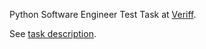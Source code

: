 Python Software Engineer Test Task at [Veriff](https://www.veriff.com/?keyword=veriff&utm_term=veriff&utm_campaign=Search+-+Brand&utm_source=adwords&utm_medium=ppc&hsa_acc=1064629533&hsa_cam=6494375757&hsa_grp=79622496444&hsa_ad=462621447798&hsa_src=g&hsa_tgt=kwd-536269405134&hsa_kw=veriff&hsa_mt=e&hsa_net=adwords&hsa_ver=3&gclid=EAIaIQobChMI5Kea98268gIVzp1LBR3VHwtQEAAYASAAEgLOiPD_BwE).

See [task description](https://github.com/datachord/veriff-mobile-bird-classification/blob/main/python-test-task/Python_Software_Engineer_Test_Task.pdf).
